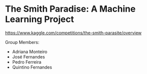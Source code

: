 # The Smith Paradise: A Machine Learning Project



https://www.kaggle.com/competitions/the-smith-parasite/overview

Group Members:
- Adriana Monteiro
- José Fernandes
- Pedro Ferreira
- Quintino Fernandes
